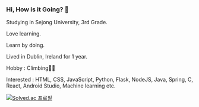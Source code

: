 ### Hi, How is it Going? 👋

Studying in Sejong University, 3rd Grade.

Love learning.

Learn by doing.

Lived in Dublin, Ireland for 1 year.

Hobby : Climbing🧗‍♂️

Interested : HTML, CSS, JavaScript, Python, Flask, NodeJS, Java, Spring, C, React, Android Studio, Machine learning etc.

<!--
**sangwoo-sean/sangwoo-sean** is a ✨ _special_ ✨ repository because its `README.md` (this file) appears on your GitHub profile.

Here are some ideas to get you started:

- 🔭 I’m currently working on ...
- 🌱 I’m currently learning ...
- 👯 I’m looking to collaborate on ...
- 🤔 I’m looking for help with ...
- 💬 Ask me about ...
- 📫 How to reach me: ...
- 😄 Pronouns: ...
- ⚡ Fun fact: ...
-->

[![Solved.ac
프로필](http://mazassumnida.wtf/api/v2/generate_badge?boj=ilsa)](https://solved.ac/ilsa)
